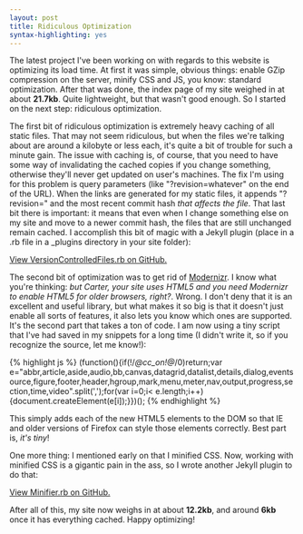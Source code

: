 ```yaml
--- 
layout: post
title: Ridiculous Optimization
syntax-highlighting: yes
---
```


The latest project I've been working on with regards to this website is optimizing its load time. At first it was simple, obvious things: enable GZip compression on the server, minify CSS and JS, you know:  standard optimization. After that was done, the index page of my site weighed in at about **21.7kb**. Quite lightweight, but that wasn't good enough. So I started on the next step:  ridiculous optimization.  

The first bit of ridiculous optimization is extremely heavy caching of all static files. That may not seem ridiculous, but when the files we're talking about are around a kilobyte or less each, it's quite a bit of trouble for such a minute gain. The issue with caching is, of course, that you need to have some way of invalidating the cached copies if you change something, otherwise they'll never get updated on user's machines. The fix I'm using for this problem is query parameters (like "?revision=whatever" on the end of the URL). When the links are generated for my static files, it appends "?revision=" and the most recent commit hash *that affects the file*. That last bit there is important:  it means that even when I change something else on my site and move to a newer commit hash, the files that are still unchanged remain cached. I accomplish this bit of magic with a Jekyll plugin (place in a .rb file in a _plugins directory in your site folder):  

[View VersionControlledFiles.rb on GitHub.](http://github.com/CarterA/cartera.me/blob/master/_plugins/VersionControlledFiles.rb)  

The second bit of optimization was to get rid of [Modernizr](http://modernizr.com/). I know what you're thinking:  *but Carter, your site uses HTML5 and you need Modernizr to enable HTML5 for older browsers, right?*. Wrong. I don't deny that it is an excellent and useful library, but what makes it so big is that it doesn't just enable all sorts of features, it also lets you know which ones are supported. It's the second part that takes a ton of code. I am now using a tiny script that I've had saved in my snippets for a long time (I didn't write it, so if you recognize the source, let me know!):  

{% highlight js %}
(function(){if(!/*@cc_on!@*/0)return;var e="abbr,article,aside,audio,bb,canvas,datagrid,datalist,details,dialog,eventsource,figure,footer,header,hgroup,mark,menu,meter,nav,output,progress,section,time,video".split(',');for(var i=0;i< e.length;i++){document.createElement(e[i]);}})();
{% endhighlight %}

This simply adds each of the new HTML5 elements to the DOM so that IE and older versions of Firefox can style those elements correctly. Best part is, *it's tiny*!  

One more thing:  I mentioned early on that I minified CSS. Now, working with minified CSS is a gigantic pain in the ass, so I wrote another Jekyll plugin to do that:  

[View Minifier.rb on GitHub.](http://github.com/CarterA/cartera.me/blob/master/_plugins/Minifier.rb)  

After all of this, my site now weighs in at about **12.2kb**, and around **6kb** once it has everything cached. Happy optimizing!